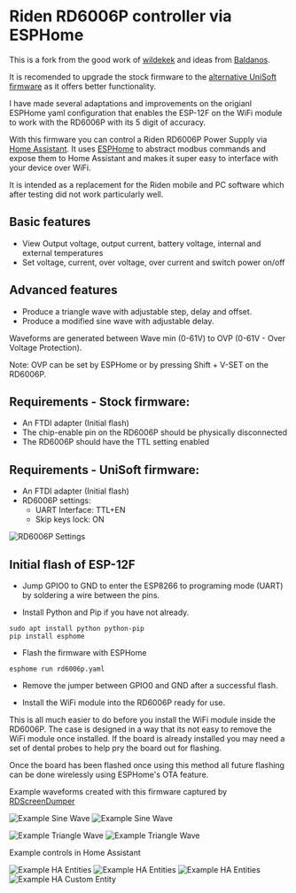 # Riden RD6006P controller via ESPHome

This is a fork from the good work of [wildekek](https://github.com/wildekek/rd6006-controller) and ideas from [Baldanos](https://github.com/Baldanos/rd6006).

It is recomended to upgrade the stock firmware to the [alternative UniSoft firmware](https://www.eevblog.com/forum/testgear/ruideng-riden-rd6006-dc-power-supply/msg3998257/#msg3998257) as it offers better functionality. 

I have made several adaptations and improvements on the origianl ESPHome yaml configuration that enables the ESP-12F on the WiFi module to work with the RD6006P with its 5 digit of accuracy.

With this firmware you can control a Riden RD6006P Power Supply via [Home Assistant](https://www.home-assistant.io/). It uses [ESPHome](https://esphome.io/) to abstract modbus commands and expose them to Home Assistant and makes it super easy to interface with your device over WiFi.

It is intended as a replacement for the Riden mobile and PC software which after testing did not work particularly well.

## Basic features
- View Output voltage, output current, battery voltage, internal and external temperatures
- Set voltage, current, over voltage, over current and switch power on/off

## Advanced features
- Produce a triangle wave with adjustable step, delay and offset.
- Produce a modified sine wave with adjustable delay.

Waveforms are generated between Wave min (0-61V) to OVP (0-61V - Over Voltage Protection).

Note: OVP can be set by ESPHome or by pressing Shift + V-SET on the RD6006P.
## Requirements - Stock firmware:
- An FTDI adapter (Initial flash)
- The chip-enable pin on the RD6006P should be physically disconnected
- The RD6006P should have the TTL setting enabled

## Requirements - UniSoft firmware:
- An FTDI adapter (Initial flash)
- RD6006P settings:
  - UART Interface: TTL+EN
  - Skip keys lock: ON

![RD6006P Settings](/Examples/Settings.jpg "RD6006P Settings")

## Initial flash of ESP-12F

- Jump GPIO0 to GND to enter the ESP8266 to programing mode (UART) by soldering a wire between the pins.

- Install Python and Pip if you have not already.

```
sudo apt install python python-pip
pip install esphome
```

- Flash the firmware with ESPHome

```
esphome run rd6006p.yaml
```

- Remove the jumper between GPIO0 and GND after a successful flash.

- Install the WiFi module into the RD6006P ready for use.

This is all much easier to do before you install the WiFi module inside the RD6006P. The case is designed in a way that its not easy to remove the WiFi module once installed. If the board is already installed you may need a set of dental probes to help pry the board out for flashing.

Once the board has been flashed once using this method all future flashing can be done wirelessly using ESPHome's OTA feature.

Example waveforms created with this firmware captured by [RDScreenDumper](https://www.eevblog.com/forum/testgear/ruideng-riden-rd6006-dc-power-supply/msg3998263/#msg3998263)

![Example Sine Wave](/Examples/Sine_Wave-500.jpg "Sine Wave 500ms delay")
![Example Sine Wave](/Examples/Sine_Wave-1000.jpg "Sine Wave 1000ms delay")


![Example Triangle Wave](/Examples/Triangle_Wave-100.jpg "Triangle Wave 100ms delay, 0.1 step")
![Example Triangle Wave](/Examples/Triangle_Wave-500.jpg "Triangle Wave 500ms delay, 1.0 step")

Example controls in Home Assistant

![Example HA Entities](/Examples/HA_Configuration.jpg "Home Assistant - Configuration")
![Example HA Entities](/Examples/HA_Controls.jpg "Home Assistant - Waveform Controls")
![Example HA Entities](/Examples/HA_Sensors.jpg "Home Assistant - Sensors")
![Example HA Custom Entity](/Examples/HA_Chart.jpg "Home Assistant - Custom Apex chart")